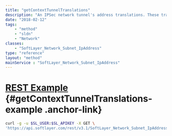 ```yaml
---
title: "getContextTunnelTranslations"
description: "An IPSec network tunnel's address translations. These translations use a SoftLayer ip address from an assigned static NAT subnet to deliver the packets to the remote (customer) destination."
date: "2018-02-12"
tags:
    - "method"
    - "sldn"
    - "Network"
classes:
    - "SoftLayer_Network_Subnet_IpAddress"
type: "reference"
layout: "method"
mainService : "SoftLayer_Network_Subnet_IpAddress"
---
```


# [REST Example](#getContextTunnelTranslations-example) <a href="/article/rest/"><i class="fas fa-question"></i></a> {#getContextTunnelTranslations-example .anchor-link} 
```bash
curl -g -u $SL_USER:$SL_APIKEY -X GET \
'https://api.softlayer.com/rest/v3.1/SoftLayer_Network_Subnet_IpAddress/{SoftLayer_Network_Subnet_IpAddressID}/getContextTunnelTranslations'
```
